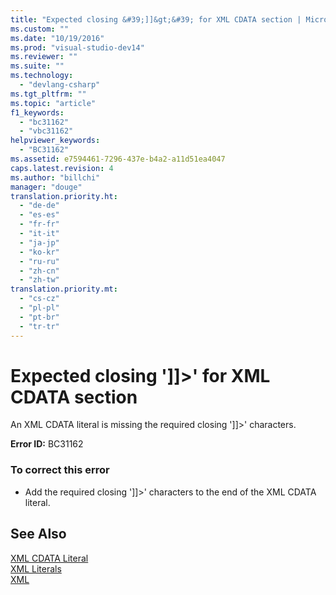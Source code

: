 ```yaml
---
title: "Expected closing &#39;]]&gt;&#39; for XML CDATA section | Microsoft Docs"
ms.custom: ""
ms.date: "10/19/2016"
ms.prod: "visual-studio-dev14"
ms.reviewer: ""
ms.suite: ""
ms.technology: 
  - "devlang-csharp"
ms.tgt_pltfrm: ""
ms.topic: "article"
f1_keywords: 
  - "bc31162"
  - "vbc31162"
helpviewer_keywords: 
  - "BC31162"
ms.assetid: e7594461-7296-437e-b4a2-a11d51ea4047
caps.latest.revision: 4
ms.author: "billchi"
manager: "douge"
translation.priority.ht: 
  - "de-de"
  - "es-es"
  - "fr-fr"
  - "it-it"
  - "ja-jp"
  - "ko-kr"
  - "ru-ru"
  - "zh-cn"
  - "zh-tw"
translation.priority.mt: 
  - "cs-cz"
  - "pl-pl"
  - "pt-br"
  - "tr-tr"
---
```

# Expected closing &#39;]]&gt;&#39; for XML CDATA section
An XML CDATA literal is missing the required closing ']]>' characters.  
  
 **Error ID:** BC31162  
  
### To correct this error  
  
-   Add the required closing ']]>' characters to the end of the XML CDATA literal.  
  
## See Also  
 [XML CDATA Literal](../Topic/XML%20CDATA%20Literal%20\(Visual%20Basic\).md)   
 [XML Literals](../Topic/XML%20Literals%20\(Visual%20Basic\).md)   
 [XML](../Topic/XML%20in%20Visual%20Basic.md)